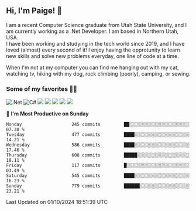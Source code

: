 ## Hi, I'm Paige! :vulcan_salute:

I am a recent Computer Science graduate from Utah State University, and I am currently working as a .Net Developer. I am based in Northern Utah, USA. \
I have been working and studying in the tech world since 2019, and I have loved (almost) every second of it! I enjoy having the opprotunity to learn new skills and solve new problems everyday, one line of code at a time.  

When I'm not at my computer you can find me hanging out with my cat, watching tv, hiking with my dog, rock climbing (poorly), camping, or sewing.  

### Some of my favorites :woman_technologist:
![.Net](https://img.shields.io/badge/.NET-5C2D91?style=for-the-badge&logo=.net&logoColor=white)
![C#](https://img.shields.io/badge/c%23-%23239120.svg?style=for-the-badge&logo=csharp&logoColor=white)
![](https://img.shields.io/badge/Laravel-FF2D20?style=for-the-badge&logo=laravel&logoColor=white) 
![](https://img.shields.io/badge/PHP-777BB4?style=for-the-badge&logo=php&logoColor=white)
![](https://img.shields.io/badge/Vue.js-35495E?style=for-the-badge&logo=vuedotjs&logoColor=4FC08D) 
![](https://img.shields.io/badge/MySQL-005C84?style=for-the-badge&logo=mysql&logoColor=white) 
![](https://img.shields.io/badge/Tailwind_CSS-38B2AC?style=for-the-badge&logo=tailwind-css&logoColor=white) 


<!--START_SECTION:waka-->
📅 **I'm Most Productive on Sunday** 

```text
Monday                   245 commits         ██░░░░░░░░░░░░░░░░░░░░░░░   07.30 % 
Tuesday                  477 commits         ████░░░░░░░░░░░░░░░░░░░░░   14.21 % 
Wednesday                586 commits         ████░░░░░░░░░░░░░░░░░░░░░   17.46 % 
Thursday                 608 commits         █████░░░░░░░░░░░░░░░░░░░░   18.11 % 
Friday                   117 commits         █░░░░░░░░░░░░░░░░░░░░░░░░   03.49 % 
Saturday                 545 commits         ████░░░░░░░░░░░░░░░░░░░░░   16.23 % 
Sunday                   779 commits         ██████░░░░░░░░░░░░░░░░░░░   23.21 % 
```



 Last Updated on 01/10/2024 18:51:39 UTC
<!--END_SECTION:waka-->
